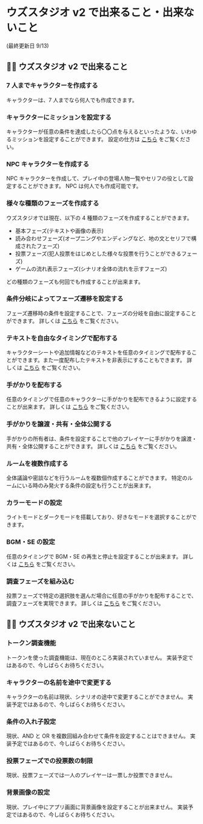 # ウズスタジオ v2 で出来ること・出来ないこと

(最終更新日 9/13)

## 🙆‍♀️ ウズスタジオ v2 で出来ること

### 7 人までキャラクターを作成する

キャラクターは、7 人までなら何人でも作成できます。

### キャラクターにミッションを設定する

キャラクターが任意の条件を達成したら〇〇点を与えるといったような、いわゆるミッションを設定することができます。
設定の仕方は [こちら](/basic-features/character/mission.md) をご覧ください。

### NPC キャラクターを作成する

NPC キャラクターを作成して、プレイ中の登場人物一覧やセリフの役として設定することができます。
NPC は何人でも作成可能です。

### 様々な種類のフェーズを作成する

ウズスタジオでは現在、以下の 4 種類のフェーズを作成することができます。

- 基本フェーズ(テキストや画像の表示)
- 読み合わせフェーズ(オープニングやエンディングなど、地の文とセリフで構成されたフェーズ)
- 投票フェーズ(犯人投票をはじめとした様々な投票を行うことができるフェーズ)
- ゲームの流れ表示フェーズ(シナリオ全体の流れを示すフェーズ)

どの種類のフェーズも何回でも作成することが出来ます。

### 条件分岐によってフェーズ遷移を設定する

フェーズ遷移時の条件を設定することで、フェーズの分岐を自由に設定することができます。
詳しくは [こちら](/basic-features/phase/flow.md) をご覧ください。

### テキストを自由なタイミングで配布する

キャラクターシートや追加情報などのテキストを任意のタイミングで配布することができます。また一度配布したテキストを非表示にすることもできます。
詳しくは [こちら](/basic-features/textTab.md) をご覧ください。

### 手がかりを配布する

任意のタイミングで任意のキャラクターに手がかりを配布できるように設定することが出来ます。
詳しくは [こちら](/basic-features/clue.md) をご覧ください。

### 手がかりを譲渡・共有・全体公開する

手がかりの所有者は、条件を設定することで他のプレイヤーに手がかりを譲渡・共有・全体公開することができます。
詳しくは [こちら](/basic-features/clue.md) をご覧ください。

### ルームを複数作成する

全体議論や密談などを行うルームを複数個作成することができます。
特定のルームにいる時のみ発火する条件の設定も行うことが出来ます。

### カラーモードの設定

ライトモードとダークモードを搭載しており、好きなモードを選択することができます。

### BGM・SE の設定

任意のタイミングで BGM・SE の再生と停止を設定することが出来ます。
詳しくは [こちら](/basic-features/bgm.md) をご覧ください。

### 調査フェーズを組み込む

投票フェーズで特定の選択肢を選んだ場合に任意の手がかりを配布することで、調査フェーズを実現できます。
詳しくは [こちら](/advanced/investigation.md) をご覧ください。

## 🙅‍♀️ ウズスタジオ v2 で出来ないこと

### トークン調査機能

トークンを使った調査機能は、現在のところ実装されていません。
実装予定ではあるので、今しばらくお待ちください。

### キャラクターの名前を途中で変更する

キャラクターの名前は現状、シナリオの途中で変更することができません。
実装予定ではあるので、今しばらくお待ちください。

### 条件の入れ子設定

現状、AND と OR を複数回組み合わせて条件を設定することはできません。
実装予定ではあるので、今しばらくお待ちください。

### 投票フェーズでの投票数の制限

現状、投票フェーズでは一人のプレイヤーは一票しか投票できません。

### 背景画像の設定

現状、プレイ中にアプリ画面に背景画像を設定することが出来ません。
実装予定ではあるので、今しばらくお待ちください。
